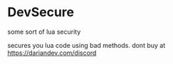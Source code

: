 # DevSecure
some sort of lua security

secures you lua code using bad methods. dont buy at https://dariandev.com/discord
